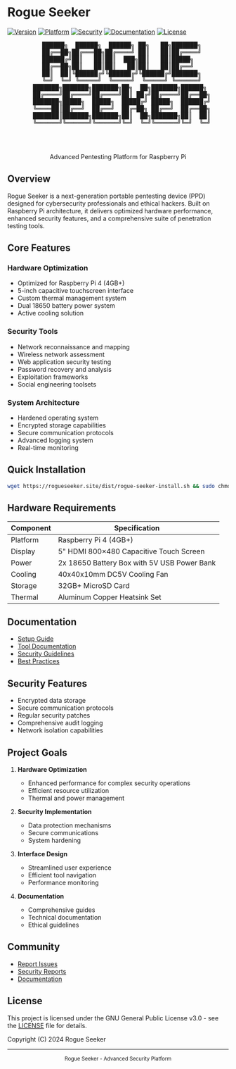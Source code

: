 # Rogue Seeker

[![Version](https://img.shields.io/badge/version-1.0.1-brightgreen.svg)](https://rogueseeker.site)
[![Platform](https://img.shields.io/badge/platform-Raspberry%20Pi-red.svg)](https://rogueseeker.site/docs)
[![Security](https://img.shields.io/badge/security-hardened-blue.svg)](https://rogueseeker.site/guidelines)
[![Documentation](https://img.shields.io/badge/docs-complete-green.svg)](https://rogueseeker.site/docs)
[![License](https://img.shields.io/badge/license-GPL--3.0-blue.svg)](LICENSE)

<div align="center">
  <pre>
  ██████╗  ██████╗  ██████╗ ██╗   ██╗███████╗
  ██╔══██╗██╔═══██╗██╔════╝ ██║   ██║██╔════╝
  ██████╔╝██║   ██║██║  ███╗██║   ██║█████╗  
  ██╔══██╗██║   ██║██║   ██║██║   ██║██╔══╝  
  ██║  ██║╚██████╔╝╚██████╔╝╚██████╔╝███████╗
  ╚═╝  ╚═╝ ╚═════╝  ╚═════╝  ╚═════╝ ╚══════╝
  ███████╗███████╗███████╗██╗  ██╗███████╗██████╗ 
  ██╔════╝██╔════╝██╔════╝██║ ██╔╝██╔════╝██╔══██╗
  ███████╗█████╗  █████╗  █████╔╝ █████╗  ██████╔╝
  ╚════██║██╔══╝  ██╔══╝  ██╔═██╗ ██╔══╝  ██╔══██╗
  ███████║███████╗███████╗██║  ██╗███████╗██║  ██║
  ╚══════╝╚══════╝╚══════╝╚═╝  ╚═╝╚══════╝╚═╝  ╚═╝
  </pre>
  <br>
  <p>Advanced Pentesting Platform for Raspberry Pi</p>
</div>

## Overview

Rogue Seeker is a next-generation portable pentesting device (PPD) designed for cybersecurity professionals and ethical hackers. Built on Raspberry Pi architecture, it delivers optimized hardware performance, enhanced security features, and a comprehensive suite of penetration testing tools.

## Core Features

### Hardware Optimization
- Optimized for Raspberry Pi 4 (4GB+)
- 5-inch capacitive touchscreen interface
- Custom thermal management system
- Dual 18650 battery power system
- Active cooling solution

### Security Tools
- Network reconnaissance and mapping
- Wireless network assessment
- Web application security testing
- Password recovery and analysis
- Exploitation frameworks
- Social engineering toolsets

### System Architecture
- Hardened operating system
- Encrypted storage capabilities
- Secure communication protocols
- Advanced logging system
- Real-time monitoring

## Quick Installation
```bash
wget https://rogueseeker.site/dist/rogue-seeker-install.sh && sudo chmod +x rogue-seeker-install.sh && sudo ./rogue-seeker-install.sh
```

## Hardware Requirements

| Component | Specification |
|-----------|--------------|
| Platform | Raspberry Pi 4 (4GB+) |
| Display | 5" HDMI 800×480 Capacitive Touch Screen |
| Power | 2x 18650 Battery Box with 5V USB Power Bank |
| Cooling | 40x40x10mm DC5V Cooling Fan |
| Storage | 32GB+ MicroSD Card |
| Thermal | Aluminum Copper Heatsink Set |

## Documentation

- [Setup Guide](https://rogueseeker.site/docs/setting-up)
- [Tool Documentation](https://rogueseeker.site/docs)
- [Security Guidelines](https://rogueseeker.site/guidelines)
- [Best Practices](https://rogueseeker.site/docs)

## Security Features

- Encrypted data storage
- Secure communication protocols
- Regular security patches
- Comprehensive audit logging
- Network isolation capabilities

## Project Goals

1. **Hardware Optimization**
   - Enhanced performance for complex security operations
   - Efficient resource utilization
   - Thermal and power management

2. **Security Implementation**
   - Data protection mechanisms
   - Secure communications
   - System hardening

3. **Interface Design**
   - Streamlined user experience
   - Efficient tool navigation
   - Performance monitoring

4. **Documentation**
   - Comprehensive guides
   - Technical documentation
   - Ethical guidelines

## Community

- [Report Issues](https://rogueseeker.site/discussion)
- [Security Reports](https://rogueseeker.site/guidelines)
- [Documentation](https://rogueseeker.site/docs)

## License

This project is licensed under the GNU General Public License v3.0 - see the [LICENSE](LICENSE) file for details.

Copyright (C) 2024 Rogue Seeker

---

<div align="center">
  <sub>Rogue Seeker - Advanced Security Platform</sub>
</div>